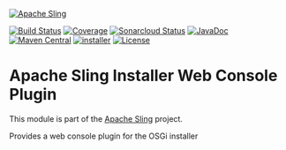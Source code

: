 [![Apache Sling](https://sling.apache.org/res/logos/sling.png)](https://sling.apache.org)

&#32;[![Build Status](https://ci-builds.apache.org/job/Sling/job/modules/job/sling-org-apache-sling-installer-console/job/master/badge/icon)](https://ci-builds.apache.org/job/Sling/job/modules/job/sling-org-apache-sling-installer-console/job/master/)&#32;[![Coverage](https://sonarcloud.io/api/project_badges/measure?project=apache_sling-org-apache-sling-installer-console&metric=coverage)](https://sonarcloud.io/dashboard?id=apache_sling-org-apache-sling-installer-console)&#32;[![Sonarcloud Status](https://sonarcloud.io/api/project_badges/measure?project=apache_sling-org-apache-sling-installer-console&metric=alert_status)](https://sonarcloud.io/dashboard?id=apache_sling-org-apache-sling-installer-console)&#32;[![JavaDoc](https://www.javadoc.io/badge/org.apache.sling/org.apache.sling.installer.console.svg)](https://www.javadoc.io/doc/org.apache.sling/org.apache.sling.installer.console)&#32;[![Maven Central](https://maven-badges.herokuapp.com/maven-central/org.apache.sling/org.apache.sling.installer.console/badge.svg)](https://search.maven.org/#search%7Cga%7C1%7Cg%3A%22org.apache.sling%22%20a%3A%22org.apache.sling.installer.console%22)&#32;[![installer](https://sling.apache.org/badges/group-installer.svg)](https://github.com/apache/sling-aggregator/blob/master/docs/groups/installer.md) [![License](https://img.shields.io/badge/License-Apache%202.0-blue.svg)](https://www.apache.org/licenses/LICENSE-2.0)

# Apache Sling Installer Web Console Plugin

This module is part of the [Apache Sling](https://sling.apache.org) project.

Provides a web console plugin for the OSGi installer
